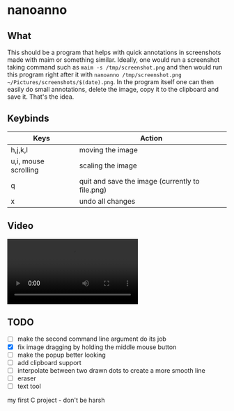 # nanoanno

## What

This should be a program that helps with quick annotations in screenshots made with maim or something similar. Ideally, one would run a screenshot taking command such as `maim -s /tmp/screenshot.png` and then would run this program right after it with `nanoanno /tmp/screenshot.png ~/Pictures/screenshots/$(date).png`. In the program itself one can then easily do small annotations, delete the image, copy it to the clipboard and save it. That's the idea.

## Keybinds
|Keys|Action   |
|---|---|
|h,j,k,l   |moving the image   |
|u,i, mouse scrolling  |scaling the image   |
|q   |quit and save the image (currently to file.png)  |
|x |undo all changes|

## Video

![](https://cdn.discordapp.com/attachments/833686255446917123/874009115263901746/huhuhu.mp4)

## TODO
- [ ] make the second command line argument do its job
- [x] fix image dragging by holding the middle mouse button
- [ ] make the popup better looking
- [ ] add clipboard support
- [ ] interpolate between two drawn dots to create a more smooth line
- [ ] eraser
- [ ] text tool

my first C project - don't be harsh
